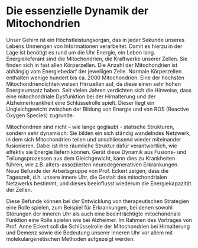 # Die essenzielle Dynamik der Mitochondrien
Unser Gehirn ist ein Höchstleistungsorgan, das in jeder Sekunde unseres Lebens Unmengen von Informationen verarbeitet. Damit es hierzu in der Lage ist benötigt es rund um die Uhr Energie, ein Leben lang. Energielieferant sind die Mitochondrien, die Kraftwerke unserer Zellen. Sie finden sich in fast allen Körperzellen. Die Anzahl der Mitochondrien ist abhängig vom Energiebedarf der jeweiligen Zelle. Normale Körperzellen enthalten wenige hundert bis ca. 2000 Mitochondrien. Eine der höchsten Mitochondriendichten weisen Hirnzellen auf, da diese einen sehr hohen Energieumsatz haben. Seit vielen Jahren verdichten sich die Hinweise, dass eine mitochondriale Dysfunktion bei der Hirnalterung und der Alzheimerkrankheit eine Schlüsselrolle spielt. Dieser liegt ein Ungleichgewicht zwischen der Bildung von Energie und von ROS (Reactive Oxygen Species) zugrunde.

Mitochondrien sind nicht – wie lange geglaubt - statische Strukturen, sondern sehr dynamisch: Sie bilden ein sich ständig wandelndes Netzwerk, in dem sich Mitochondrien teilen und anschliessend wieder miteinander fusionieren. Dabei ist ihre räumliche Struktur dafür verantwortlich, wie effektiv sie Energie liefern können. Gerät diese Dynamik aus Fusions- und Teilungsprozessen aus dem Gleichgewicht, kann dies zu Krankheiten führen, wie z.B. alters-assoziierten neurodegenerativen Erkrankungen. Neue Befunde der Arbeitsgruppe von Prof. Eckert zeigen, dass die Tageszeit, d.h. unsere innere Uhr,  die Gestalt des mitochondrialen Netzwerks bestimmt, und dieses beeinflusst wiederum die Energiekapazität der Zellen.

Diese Befunde können bei der Entwicklung von therapeutischen Strategien eine Rolle spielen, zum Beispiel für Erkrankungen, bei denen sowohl Störungen der inneren Uhr als auch eine beeinträchtigte mitochondriale Funktion eine Rolle spielen wie bei Alzheimer. Im Rahmen des Vortrages von Prof. Anne Eckert soll die Schlüsselrolle der Mitochondrien bei Hirnalterung und Demenz sowie die Bedeutung unserer inneren Uhr vor allem mit molekulargenetischen Methoden aufgezeigt werden.

<!-- type: published -->
<!-- date: 2018-12-06 22:00:00 -->
<!-- description: Unser Gehirn benötigt als Höchstleistungsorgan rund um die Uhr Energie, die von Mitochondrien -->
<!-- category: Vorträge -->
<!-- tags: Mitochondrium, Gehirn, Neurodegeneration, Biologie -->
<!-- coverImage: http://www.ngib.ch/typo3temp/focuscrop/6a2a8f95f9bf21ac08deafaec27b335ed658c8d9-fp-8-3-0-0.png -->
